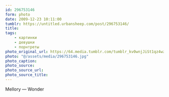 ```yaml
---
id: 296753146
form: photo
date: 2009-12-23 10:11:00
tumblr: https://untitled.urbansheep.com/post/296753146/
title:
tags:
    - картинки
    - девушки
    - порнтреты
photo_original_url: https://64.media.tumblr.com/tumblr_kv0wnjJiSt1qz4wzio1_1280.jpg
photo: "@/assets/media/296753146.jpg"
photo_caption:
photo_source:
photo_source_url:
photo_source_title:
---
```


<p>Mellory — Wonder</p>
